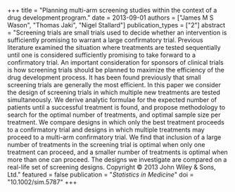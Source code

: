 +++
title = "Planning multi-arm screening studies within the context of a drug development program."
date = 2013-09-01
authors = ["James M S Wason", "Thomas Jaki", "Nigel Stallard"]
publication_types = ["2"]
abstract = "Screening trials are small trials used to decide whether an intervention is sufficiently promising to warrant a large confirmatory trial. Previous literature examined the situation where treatments are tested sequentially until one is considered sufficiently promising to take forward to a confirmatory trial. An important consideration for sponsors of clinical trials is how screening trials should be planned to maximize the efficiency of the drug development process. It has been found previously that small screening trials are generally the most efficient. In this paper we consider the design of screening trials in which multiple new treatments are tested simultaneously. We derive analytic formulae for the expected number of patients until a successful treatment is found, and propose methodology to search for the optimal number of treatments, and optimal sample size per treatment. We compare designs in which only the best treatment proceeds to a confirmatory trial and designs in which multiple treatments may proceed to a multi-arm confirmatory trial. We find that inclusion of a large number of treatments in the screening trial is optimal when only one treatment can proceed, and a smaller number of treatments is optimal when more than one can proceed. The designs we investigate are compared on a real-life set of screening designs. Copyright © 2013 John Wiley & Sons, Ltd."
featured = false
publication = "*Statistics in Medicine*"
doi = "10.1002/sim.5787"
+++

